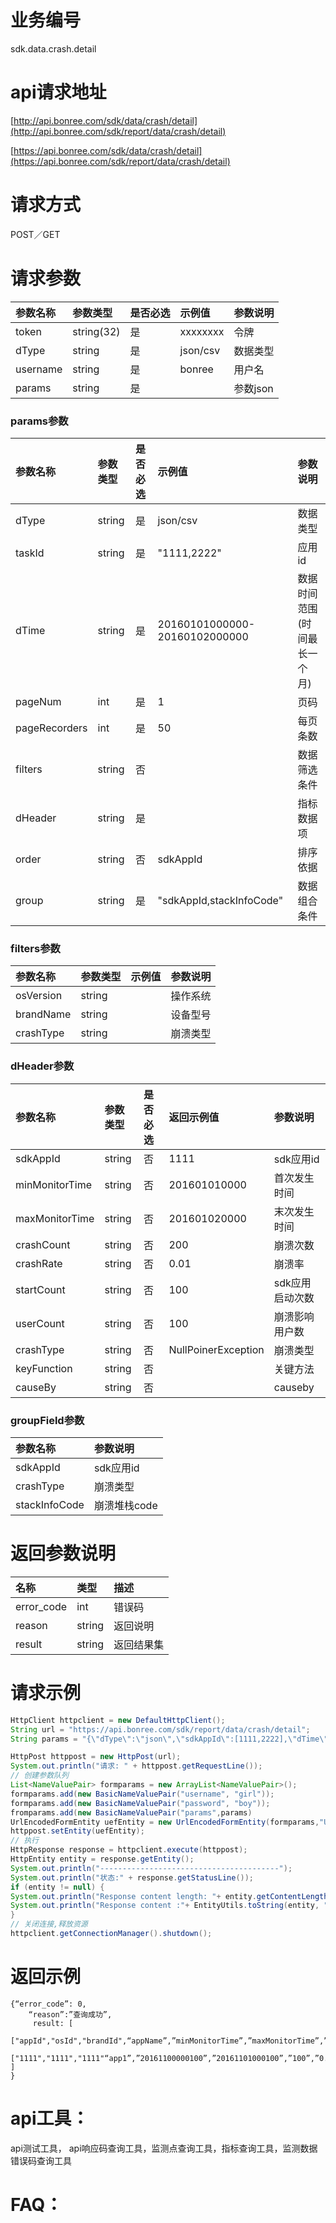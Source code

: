 # 业务编号

sdk.data.crash.detail

# api请求地址

[http://api.bonree.com/sdk/data/crash/detail](http://api.bonree.com/sdk/report/data/crash/detail)

[https://api.bonree.com/sdk/data/crash/detail](https://api.bonree.com/sdk/report/data/crash/detail)

# 请求方式

POST／GET

# 请求参数

| 参数名称 | 参数类型 | 是否必选 | 示例值 | 参数说明 |
| :--- | :--- | :--- | :--- | :--- |
| token | string\(32\) | 是 | xxxxxxxx | 令牌 |
| dType | string | 是 | json/csv | 数据类型 |
| username | string | 是 | bonree | 用户名 |
| params | string | 是 |  | 参数json |

### params参数

| 参数名称 | 参数类型 | 是否必选 | 示例值 | 参数说明 |
| :--- | :--- | :--- | :--- | :--- |
| dType | string | 是 | json/csv | 数据类型 |
| taskId | string | 是 | "1111,2222" | 应用id |
| dTime | string | 是 | 20160101000000-20160102000000 | 数据时间范围\(时间最长一个月\) |
| pageNum | int | 是 | 1 | 页码 |
| pageRecorders | int | 是 | 50 | 每页条数 |
| filters | string | 否 |  | 数据筛选条件 |
| dHeader | string | 是 |  | 指标数据项 |
| order | string | 否 | sdkAppId | 排序依据 |
| group | string | 是 | "sdkAppId,stackInfoCode" | 数据组合条件 |

### filters参数

| 参数名称 | 参数类型 | 示例值 | 参数说明 |
| :--- | :--- | :--- | :--- |
| osVersion | string |  | 操作系统 |
| brandName | string |  | 设备型号 |
| crashType | string |  | 崩溃类型 |

### dHeader参数

| 参数名称 | 参数类型 | 是否必选 | 返回示例值 | 参数说明 |
| :--- | :--- | :--- | :--- | :--- |
| sdkAppId | string | 否 | 1111 | sdk应用id |
| minMonitorTime | string | 否 | 201601010000 | 首次发生时间 |
| maxMonitorTime | string | 否 | 201601020000 | 末次发生时间 |
| crashCount | string | 否 | 200 | 崩溃次数 |
| crashRate | string | 否 | 0.01 | 崩溃率 |
| startCount | string | 否 | 100 | sdk应用启动次数 |
| userCount | string | 否 | 100 | 崩溃影响用户数 |
| crashType | string | 否 | NullPoinerException | 崩溃类型 |
| keyFunction | string | 否 |  | 关键方法 |
| causeBy | string | 否 |  | causeby |

### groupField参数

| 参数名称 | 参数说明 |
| :--- | :--- |
| sdkAppId | sdk应用id |
| crashType | 崩溃类型 |
| stackInfoCode | 崩溃堆栈code |

# 返回参数说明

| 名称 | 类型 | 描述 |
| :--- | :--- | :--- |
| error\_code | int | 错误码 |
| reason | string | 返回说明 |
| result | string | 返回结果集 |

# 请求示例

```java
HttpClient httpclient = new DefaultHttpClient();
String url = "https://api.bonree.com/sdk/report/data/crash/detail";
String params = "{\"dType\":\"json\",\"sdkAppId\":[1111,2222],\"dTime\":\"20160101000000-20160102000000\",\"pageNum\":1,\"pageRecorders\":50,\"dHeader\":[\"sdkAppId\",\"osId\",\"brandId\",\"minMonitorTime\",\"maxMonitorTime\",\"crashCount\",\"crashRate\"],\"filter\":{\"osId\":[\"1111\"],\"brandId\":[\"1111\"]},\"orderFlag\":[\"appId\"],\"groupfield\":[\"appId\",\"stackInfoCode\"]}}";

HttpPost httppost = new HttpPost(url);
System.out.println("请求: " + httppost.getRequestLine());
// 创建参数队列
List<NameValuePair> formparams = new ArrayList<NameValuePair>();
formparams.add(new BasicNameValuePair("username", "girl"));
formparams.add(new BasicNameValuePair("password", "boy"));
fromparams.add(new BasicNameValuePair("params",params)
UrlEncodedFormEntity uefEntity = new UrlEncodedFormEntity(formparams,"UTF-8");
httppost.setEntity(uefEntity);
// 执行
HttpResponse response = httpclient.execute(httppost);
HttpEntity entity = response.getEntity();
System.out.println("----------------------------------------");
System.out.println("状态:" + response.getStatusLine());
if (entity != null) {
System.out.println("Response content length: "+ entity.getContentLength());
System.out.println("Response content :"+ EntityUtils.toString(entity, "UTF-8"));
}
// 关闭连接,释放资源
httpclient.getConnectionManager().shutdown();
```

# 返回示例

```
{“error_code”: 0,
    “reason”:”查询成功”,
     result: [
              ["appId","osId","brandId",“appName”,”minMonitorTime”,”maxMonitorTime”,”crashCount”,”crashRate”,”userCount”],
              ["1111","1111","1111"“app1”,”20161100000100”,”20161101000100”,”100”,”0.01”,“1”]
]
}
```

# api工具：

api测试工具， api响应码查询工具，监测点查询工具，指标查询工具，监测数据错误码查询工具

# FAQ：




